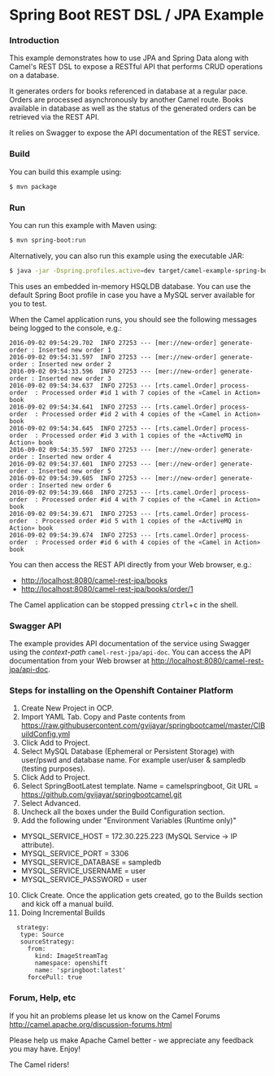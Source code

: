 # Spring Boot REST DSL / JPA Example

### Introduction

This example demonstrates how to use JPA and Spring Data along with Camel's REST DSL
to expose a RESTful API that performs CRUD operations on a database.

It generates orders for books referenced in database at a regular pace.
Orders are processed asynchronously by another Camel route. Books available
in database as well as the status of the generated orders can be retrieved via
the REST API.

It relies on Swagger to expose the API documentation of the REST service.

### Build

You can build this example using:

```sh
$ mvn package
```

### Run

You can run this example with Maven using:

```sh
$ mvn spring-boot:run
```

Alternatively, you can also run this example using the executable JAR:

```sh
$ java -jar -Dspring.profiles.active=dev target/camel-example-spring-boot-rest-jpa-${project.version}.jar
```

This uses an embedded in-memory HSQLDB database. You can use the default
Spring Boot profile in case you have a MySQL server available for you to test.

When the Camel application runs, you should see the following messages
being logged to the console, e.g.:

```
2016-09-02 09:54:29.702  INFO 27253 --- [mer://new-order] generate-order : Inserted new order 1
2016-09-02 09:54:31.597  INFO 27253 --- [mer://new-order] generate-order : Inserted new order 2
2016-09-02 09:54:33.596  INFO 27253 --- [mer://new-order] generate-order : Inserted new order 3
2016-09-02 09:54:34.637  INFO 27253 --- [rts.camel.Order] process-order  : Processed order #id 1 with 7 copies of the «Camel in Action» book
2016-09-02 09:54:34.641  INFO 27253 --- [rts.camel.Order] process-order  : Processed order #id 2 with 4 copies of the «Camel in Action» book
2016-09-02 09:54:34.645  INFO 27253 --- [rts.camel.Order] process-order  : Processed order #id 3 with 1 copies of the «ActiveMQ in Action» book
2016-09-02 09:54:35.597  INFO 27253 --- [mer://new-order] generate-order : Inserted new order 4
2016-09-02 09:54:37.601  INFO 27253 --- [mer://new-order] generate-order : Inserted new order 5
2016-09-02 09:54:39.605  INFO 27253 --- [mer://new-order] generate-order : Inserted new order 6
2016-09-02 09:54:39.668  INFO 27253 --- [rts.camel.Order] process-order  : Processed order #id 4 with 7 copies of the «Camel in Action» book
2016-09-02 09:54:39.671  INFO 27253 --- [rts.camel.Order] process-order  : Processed order #id 5 with 1 copies of the «ActiveMQ in Action» book
2016-09-02 09:54:39.674  INFO 27253 --- [rts.camel.Order] process-order  : Processed order #id 6 with 4 copies of the «Camel in Action» book
```

You can then access the REST API directly from your Web browser, e.g.:

- <http://localhost:8080/camel-rest-jpa/books>
- <http://localhost:8080/camel-rest-jpa/books/order/1>

The Camel application can be stopped pressing <kbd>ctrl</kbd>+<kbd>c</kbd> in the shell.

### Swagger API

The example provides API documentation of the service using Swagger using
the _context-path_ `camel-rest-jpa/api-doc`. You can access the API documentation
from your Web browser at <http://localhost:8080/camel-rest-jpa/api-doc>.

### Steps for installing on the Openshift Container Platform

1. Create New Project in OCP.
2. Import YAML Tab. Copy and Paste contents from https://raw.githubusercontent.com/gvijayar/springbootcamel/master/CIBuildConfig.yml
3. Click Add to Project.
4. Select MySQL Database (Ephemeral or Persistent Storage) with user/pswd and database name. For example user/user & sampledb (testing purposes).
5. Click Add to Project.
6. Select SpringBootLatest template. Name = camelspringboot, Git URL = https://github.com/gvijayar/springbootcamel.git
7. Select Advanced.
8. Uncheck all the boxes under the Build Configuration section.
9. Add the following under "Environment Variables (Runtime only)"
  - MYSQL_SERVICE_HOST = 172.30.225.223 (MySQL Service -> IP attribute).
  - MYSQL_SERVICE_PORT = 3306
  - MYSQL_SERVICE_DATABASE = sampledb
  - MYSQL_SERVICE_USERNAME = user
  - MYSQL_SERVICE_PASSWORD = user
 10. Click Create. Once the application gets created, go to the Builds section and kick off a manual build.
 11. Doing Incremental Builds
 ```
   strategy:
    type: Source
    sourceStrategy:
      from:
        kind: ImageStreamTag
        namespace: openshift
        name: 'springboot:latest'
      forcePull: true   
 ```

### Forum, Help, etc

If you hit an problems please let us know on the Camel Forums
<http://camel.apache.org/discussion-forums.html>

Please help us make Apache Camel better - we appreciate any feedback you may have. Enjoy!

The Camel riders!
